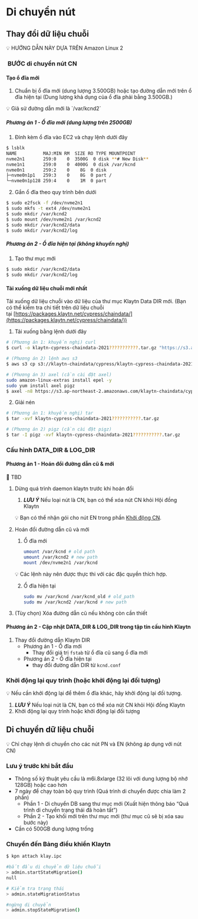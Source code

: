 # Di chuyển nút

## Thay đổi dữ liệu chuỗi <a id="disk-management-1"></a>

<aside>
💡 HƯỚNG DẪN NÀY DỰA TRÊN Amazon Linux 2

</aside>

###  **BƯỚC di chuyển** nút CN

#### Tạo ổ đĩa mới

1. Chuẩn bị ổ đĩa mới (dung lượng 3.500GB) hoặc tạo đường dẫn mới trên ổ đĩa hiện tại (Dung lượng khả dụng của ổ đĩa phải bằng 3.500GB.)

<aside>
💡 Giả sử đường dẫn mới là `/var/kcnd2`

</aside>

##### Phương án 1 - Ổ đĩa mới (dung lượng trên 2500GB)

1. Đính kèm ổ đĩa vào EC2 và chạy lệnh dưới đây

```bash
$ lsblk
NAME          MAJ:MIN RM  SIZE RO TYPE MOUNTPOINT
nvme2n1       259:0    0  3500G  0 disk **# New Disk**
nvme1n1       259:0    0  4000G  0 disk /var/kcnd
nvme0n1       259:2    0    8G  0 disk
├─nvme0n1p1   259:3    0    8G  0 part /
└─nvme0n1p128 259:4    0    1M  0 part
```

2. Gắn ổ đĩa theo quy trình bên dưới

```bash
$ sudo e2fsck -f /dev/nvme2n1
$ sudo mkfs -t ext4 /dev/nvme2n1
$ sudo mkdir /var/kcnd2
$ sudo mount /dev/nvme2n1 /var/kcnd2
$ sudo mkdir /var/kcnd2/data
$ sudo mkdir /var/kcnd2/log
```

##### Phương án 2 - Ổ đĩa hiện tại (không khuyến nghị)

1. Tạo thư mục mới

```bash
$ sudo mkdir /var/kcnd2/data
$ sudo mkdir /var/kcnd2/log
```

#### Tải xuống dữ liệu chuỗi mới nhất

Tải xuống dữ liệu chuỗi vào dữ liệu của thư mục Klaytn Data DIR mới. (Bạn có thể kiểm tra chi tiết trên dữ liệu chuỗi tại [https://packages.klaytn.net/cypress/chaindata/](https://packages.klaytn.net/cypress/chaindata/))

1. Tải xuống bằng lệnh dưới đây

```bash
# (Phương án 1: khuyến nghị) curl 
$ curl -o klaytn-cypress-chaindata-2021???????????.tar.gz "https://s3.ap-northeast-2.amazonaws.com/klaytn-chaindata/cypress/klaytn-cypress-chaindata-2021???????????.tar.gz"

# (Phương án 2) lệnh aws s3
$ aws s3 cp s3://klaytn-chaindata/cypress/klaytn-cypress-chaindata-2021???????????.tar.gz klaytn-cypress-chaindata-20211113011111.tar.gz 

# (Phương án 3) axel (cần cài đặt axel)
sudo amazon-linux-extras install epel -y
sudo yum install axel pigz
$ axel -n8 https://s3.ap-northeast-2.amazonaws.com/klaytn-chaindata/cypress/klaytn-cypress-chaindata-2021???????????.tar.gz
```

2. Giải nén

```bash
# (Phương án 1: khuyến nghị) tar
$ tar -xvf klaytn-cypress-chaindata-2021???????????.tar.gz

# (Phương án 2) pigz (cần cài đặt pigz)
$ tar -I pigz -xvf klaytn-cypress-chaindata-2021???????????.tar.gz
```



### Cấu hình DATA_DIR & LOG_DIR

#### Phương án 1 - Hoán đổi đường dẫn cũ & mới

<aside>
🚨 TBD

</aside>

1. Dừng quá trình daemon klaytn trước khi hoán đổi
    1. ***LƯU Ý*** Nếu loại nút là CN, bạn có thể xóa nút CN khỏi Hội đồng Klaytn

    💡 Bạn có thể nhận gói cho nút EN trong phần [Khởi động CN](core-cell/install/install-consensus-nodes.md).


2. Hoán đổi đường dẫn cũ và mới
    1. Ổ đĩa mới

        ```bash
        umount /var/kcnd # old path
        umount /var/kcnd2 # new path
        mount /dev/nvme2n1 /var/kcnd
        ```
   💡 Các lệnh này nên được thực thi với các đặc quyền thích hợp.

    2. Ổ đĩa hiện tại

        ```bash
        sudo mv /var/kcnd /var/kcnd_old # old_path
        sudo mv /var/kcnd2 /var/kcnd # new path
        ```

3. (Tùy chọn) Xóa đường dẫn cũ nếu không còn cần thiết

#### Phương án 2 - Cập nhật DATA_DIR & LOG_DIR trong tập tin cấu hình Klaytn

1. Thay đổi đường dẫn Klaytn DIR
    - Phương án 1 - Ổ đĩa mới
        - Thay đổi giá trị `fstab` từ ổ đĩa cũ sang ổ đĩa mới
    - Phương án 2 - Ổ đĩa hiện tại
        - thay đổi đường dẫn DIR từ `kcnd.conf`

### Khởi động lại quy trình (hoặc khởi động lại đối tượng)

<aside>
💡 Nếu cần khởi động lại để thêm ổ đĩa khác, hãy khởi động lại đối tượng.

</aside>

1. ***LƯU Ý*** Nếu loại nút là CN, bạn có thể xóa nút CN khỏi Hội đồng Klaytn
2. Khởi động lại quy trình hoặc khởi động lại đối tượng

## Di chuyển dữ liệu chuỗi

<aside>
💡 Chỉ chạy lệnh di chuyển cho các nút PN và EN (không áp dụng với nút CN)

</aside>

### Lưu ý trước khi bắt đầu <a id="things-to-know-before-this-job"></a>
- Thông số kỹ thuật yêu cầu là m6i.8xlarge (32 lõi với dung lượng bộ nhớ 128GB) hoặc cao hơn
- 7 ngày để chạy toàn bộ quy trình (Quá trình di chuyển được chia làm 2 phần)
    - Phần 1 - Di chuyển DB sang thư mục mới (Xuất hiện thông báo “Quá trình di chuyển trạng thái đã hoàn tất”)
    - Phần 2 - Tạo khối mới trên thư mục mới (thư mục cũ sẽ bị xóa sau bước này)
- Cần có 500GB dung lượng trống

### Chuyển đến Bảng điều khiển Klaytn

```bash
$ kpn attach klay.ipc

#bắt đầu di chuyển dữ liệu chuỗi
> admin.startStateMigration()
null

# Kiểm tra trạng thái
> admin.stateMigrationStatus

#ngừng di chuyển
> admin.stopStateMigration()

```